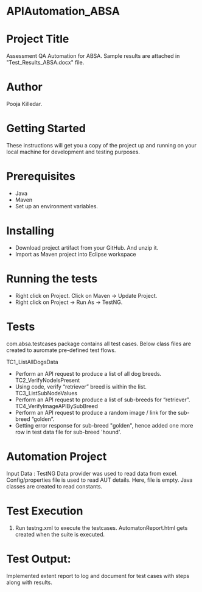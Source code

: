 # APIAutomation_ABSA

# Project Title
Assessment QA Automation for ABSA. Sample results are attached in "Test_Results_ABSA.docx" file.

# Author
Pooja Killedar.

# Getting Started
These instructions will get you a copy of the project up and running on your local machine for development and testing purposes. 

# Prerequisites
- Java
- Maven
- Set up an environment variables.

# Installing
- Download project artifact from your GitHub. And unzip it.
- Import as Maven project into Eclipse workspace

# Running the tests
- Right click on Project. Click on Maven -> Update Project.
- Right click on Project -> Run As -> TestNG.
 
# Tests
com.absa.testcases package contains all test cases. Below class files are created to auromate pre-defined test flows. 

TC1_ListAllDogsData 
- Perform an API request to produce a list of all dog breeds.
TC2_VerifyNodeIsPresent
- Using code, verify “retriever” breed is within the list.
TC3_ListSubNodeValues
- Perform an API request to produce a list of sub-breeds for “retriever”.
TC4_VerifyImageAPIBySubBreed
- Perform an API request to produce a random image / link for the sub-breed “golden”.
- Getting error response for sub-breed "golden", hence added one more row in test data file for sub-breed 'hound'.


# Automation Project
Input Data : 
TestNG Data provider was used to read data from excel.
Config/properties file is used to read AUT details. Here, file is empty.
Java classes are created to read constants.

# Test Execution
1. Run testng.xml to execute the testcases. AutomatonReport.html gets created when the suite is executed.

# Test Output:
Implemented extent report to log and document for test cases with steps along with results.
